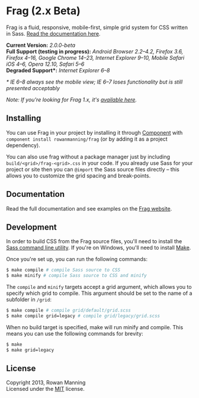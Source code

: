 
Frag (2.x Beta)
===============

Frag is a fluid, responsive, mobile-first, simple grid system for CSS written in Sass. [Read the documentation here](docs).

**Current Version:** *2.0.0-beta*  
**Full Support (testing in progress):** *Android Browser 2.2–4.2, Firefox 3.6, Firefox 4–16, Google Chrome 14–23, Internet Explorer 9–10, Mobile Safari iOS 4–6, Opera 12.10, Safari 5–6*  
**Degraded Support\*:** *Internet Explorer 6–8*

*\* IE 6–8 always see the mobile view; IE 6–7 loses functionality but is still presented acceptably*

*Note: If you're looking for Frag 1.x, it's [available here][1x].*


Installing
----------

You can use Frag in your project by installing it through [Component][component] with `component install rowanmanning/frag` (or by adding it as a project dependency).

You can also use frag without a package manager just by including `build/<grid>/frag-<grid>.css` in your code. If you already use Sass for your project or site then you can `@import` the Sass source files directly – this allows you to customize the grid spacing and break-points.


Documentation
-------------

Read the full documentation and see examples on the [Frag website](docs).


Development
-----------

In order to build CSS from the Frag source files, you'll need to install the [Sass command line utility][sass]. If you're on Windows, you'll need to install [Make][make].

Once you're set up, you can run the following commands:

```sh
$ make compile # compile Sass source to CSS
$ make minify # compile Sass source to CSS and minify
```

The `compile` and `minify` targets accept a grid argument, which allows you to specify which grid to compile. This argument should be set to the name of a subfolder in `/grid`:

```sh
$ make compile # compile grid/default/grid.scss
$ make compile grid=legacy # compile grid/legacy/grid.scss
```

When no build target is specified, make will run minify and compile. This means you can use the following commands for brevity:

```sh
$ make
$ make grid=legacy
```


License
-------

Copyright 2013, Rowan Manning  
Licensed under the [MIT][mit] license.


[docs]: http://frag.rowanmanning.co.uk/
[1x]: https://github.com/rowanmanning/frag/tree/1.x
[component]: https://github.com/component/component
[make]: http://gnuwin32.sourceforge.net/packages/make.htm
[mit]: http://opensource.org/licenses/mit-license.php
[sass]: http://sass-lang.com/download.html
